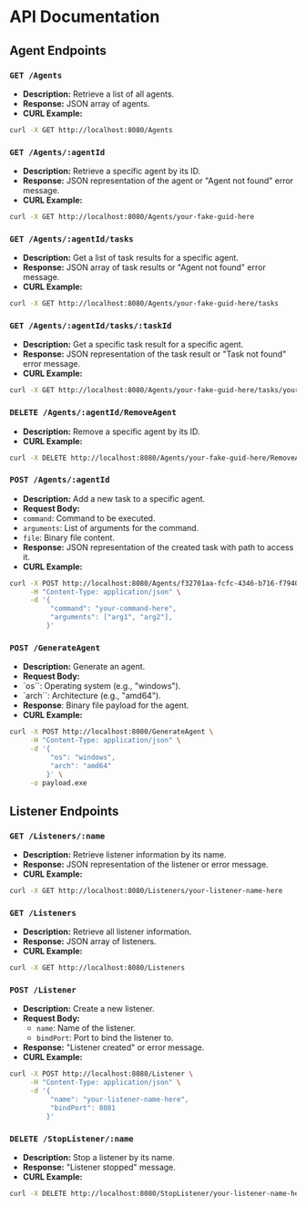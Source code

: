# API Documentation

## Agent Endpoints

### `GET /Agents`
- **Description:** Retrieve a list of all agents.
- **Response:** JSON array of agents.
- **CURL Example:**

```bash
curl -X GET http://localhost:8080/Agents
```


### `GET /Agents/:agentId`
- **Description:** Retrieve a specific agent by its ID.
- **Response:** JSON representation of the agent or "Agent not found" error message.
- **CURL Example:**

```bash
curl -X GET http://localhost:8080/Agents/your-fake-guid-here
```


### `GET /Agents/:agentId/tasks`
- **Description:** Get a list of task results for a specific agent.
- **Response:** JSON array of task results or "Agent not found" error message.
- **CURL Example:**

```bash
curl -X GET http://localhost:8080/Agents/your-fake-guid-here/tasks
```


### `GET /Agents/:agentId/tasks/:taskId`
- **Description:** Get a specific task result for a specific agent.
- **Response:** JSON representation of the task result or "Task not found" error message.
- **CURL Example:**

```bash
curl -X GET http://localhost:8080/Agents/your-fake-guid-here/tasks/your-task-id-here
```


### `DELETE /Agents/:agentId/RemoveAgent`
- **Description:** Remove a specific agent by its ID.
- **CURL Example:**

```bash
curl -X DELETE http://localhost:8080/Agents/your-fake-guid-here/RemoveAgent
```


### `POST /Agents/:agentId`
- **Description:** Add a new task to a specific agent.
- **Request Body:** 
- `command`: Command to be executed.
- `arguments`: List of arguments for the command.
- `file`: Binary file content.
- **Response:** JSON representation of the created task with path to access it.
- **CURL Example:**

```bash
curl -X POST http://localhost:8080/Agents/f32701aa-fcfc-4346-b716-f794071d257b \
     -H "Content-Type: application/json" \
     -d '{
          "command": "your-command-here",
          "arguments": ["arg1", "arg2"],
         }'
```

### `POST /GenerateAgent`

- **Description:** Generate an agent.
- **Request Body:**
- `os``: Operating system (e.g., "windows").
- `arch``: Architecture (e.g., "amd64").
- **Response**: Binary file payload for the agent.
- **CURL Example:**

```bash
curl -X POST http://localhost:8080/GenerateAgent \
     -H "Content-Type: application/json" \
     -d '{
          "os": "windows",
          "arch": "amd64"
         }' \
     -o payload.exe
```

## Listener Endpoints

### `GET /Listeners/:name`
- **Description:** Retrieve listener information by its name.
- **Response:** JSON representation of the listener or error message.
- **CURL Example:**
```bash
curl -X GET http://localhost:8080/Listeners/your-listener-name-here
```

### `GET /Listeners`
- **Description:** Retrieve all listener information.
- **Response:** JSON array of listeners.
- **CURL Example:**
```bash
curl -X GET http://localhost:8080/Listeners
```

### `POST /Listener`
- **Description:** Create a new listener.
- **Request Body:** 
  - `name`: Name of the listener.
  - `bindPort`: Port to bind the listener to.
- **Response:** "Listener created" or error message.
- **CURL Example:**
```bash
curl -X POST http://localhost:8080/Listener \
     -H "Content-Type: application/json" \
     -d '{
          "name": "your-listener-name-here",
          "bindPort": 8081
         }'
```

### `DELETE /StopListener/:name`
- **Description:** Stop a listener by its name.
- **Response:** "Listener stopped" message.
- **CURL Example:**
```bash
curl -X DELETE http://localhost:8080/StopListener/your-listener-name-here
```
